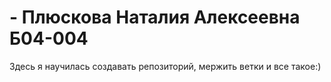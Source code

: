 # - Плюскова Наталия Алексеевна Б04-004
Здесь я научилась создавать репозиторий, мержить ветки и все такое:)
